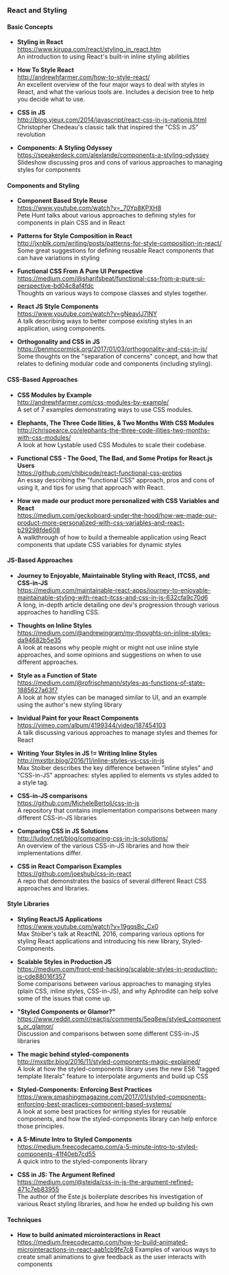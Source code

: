 ### React and Styling

#### Basic Concepts

- **Styling in React**  
  https://www.kirupa.com/react/styling_in_react.htm  
  An introduction to using React's built-in inline styling abilities
  
- **How To Style React**  
  http://andrewhfarmer.com/how-to-style-react/  
  An excellent overview of the four major ways to deal with styles in React, and what the various tools are.  Includes a decision tree to help you decide what to use.
  
- **CSS in JS**  
  http://blog.vjeux.com/2014/javascript/react-css-in-js-nationjs.html  
  Christopher Chedeau's classic talk that inspired the "CSS in JS" revolution
  
- **Components: A Styling Odyssey**  
  https://speakerdeck.com/alexlande/components-a-styling-odyssey  
  Slideshow discussing pros and cons of various approaches to managing styles for components
  

#### Components and Styling
  
- **Component Based Style Reuse**  
  https://www.youtube.com/watch?v=_70Yp8KPXH8  
  Pete Hunt talks about various approaches to defining styles for components in plain CSS and in React
  
- **Patterns for Style Composition in React**  
  http://jxnblk.com/writing/posts/patterns-for-style-composition-in-react/  
  Some great suggestions for defining reusable React components that can have variations in styling
  
- **Functional CSS From A Pure UI Perspective**  
  https://medium.com/@sharifsbeat/functional-css-from-a-pure-ui-perspective-bd04c8af4fdc  
  Thoughts on various ways to compose classes and styles together.
  
- **React JS Style Components**  
  https://www.youtube.com/watch?v=gNeavlJ7lNY  
  A talk describing ways to better compose existing styles in an application, using components.
  
- **Orthogonality and CSS in JS**  
  https://benmccormick.org/2017/01/03/orthogonality-and-css-in-js/  
  Some thoughts on the "separation of concerns" concept, and how that relates to defining modular code and components (including styling).
  
  
#### CSS-Based Approaches
  
- **CSS Modules by Example**  
  http://andrewhfarmer.com/css-modules-by-example/  
  A set of 7 examples demonstrating ways to use CSS modules.
  
- **Elephants, The Three Code Ilities, & Two Months With CSS Modules**  
  http://chrispearce.co/elephants-the-three-code-ilities-two-months-with-css-modules/  
  A look at how Lystable used CSS Modules to scale their codebase.
  
- **Functional CSS - The Good, The Bad, and Some Protips for React.js Users**  
  https://github.com/chibicode/react-functional-css-protips  
  An essay describing the "functional CSS" approach, pros and cons of using it, and tips for using that approach with React.
  
- **How we made our product more personalized with CSS Variables and React**  
  https://medium.com/geckoboard-under-the-hood/how-we-made-our-product-more-personalized-with-css-variables-and-react-b29298fde608  
  A walkthrough of how to build a themeable application using React components that update CSS variables for dynamic styles
  
  
#### JS-Based Approaches
  
- **Journey to Enjoyable, Maintainable Styling with React, ITCSS, and CSS-in-JS**  
  https://medium.com/maintainable-react-apps/journey-to-enjoyable-maintainable-styling-with-react-itcss-and-css-in-js-632cfa9c70d6  
  A long, in-depth article detailing one dev's progression through various approaches to handling CSS.
  
- **Thoughts on Inline Styles**  
  https://medium.com/@andrewingram/my-thoughts-on-inline-styles-da94682b5e35  
  A look at reasons why people might or might not use inline style approaches, and some opinions and suggestions on when to use different approaches.
  
- **Style as a Function of State**  
  https://medium.com/@rofrischmann/styles-as-functions-of-state-1885627a63f7  
  A look at how styles can be managed similar to UI, and an example using the author's new styling library
  
- **Invidual Paint for your React Components**  
  https://vimeo.com/album/4199344/video/187454103  
  A talk discussing various approaches to manage styles and themes for React
  
- **Writing Your Styles in JS != Writing Inline Styles**  
  http://mxstbr.blog/2016/11/inline-styles-vs-css-in-js  
  Max Stoiber describes the key difference between "inline styles" and "CSS-in-JS" approaches: styles applied to elements vs styles added to a style tag.  
  
- **CSS-in-JS comparisons**  
  https://github.com/MicheleBertoli/css-in-js  
  A repository that contains implementation comparisons between many different CSS-in-JS libraries
  
- **Comparing CSS in JS Solutions**  
  http://ludovf.net/blog/comparing-css-in-js-solutions/  
  An overview of the various CSS-in-JS libraries and how their implementations differ.
  
- **CSS in React Comparison Examples**  
  https://github.com/joeshub/css-in-react  
  A repo that demonstrates the basics of several different React CSS approaches and libraries.
  
  
#### Style Libraries

- **Styling ReactJS Applications**  
  https://www.youtube.com/watch?v=19gqsBc_Cx0  
  Max Stoiber's talk at ReactNL 2016, comparing various options for styling React applications and introducing his new library, Styled-Components.
  
- **Scalable Styles in Production JS**  
  https://medium.com/front-end-hacking/scalable-styles-in-production-js-cde88016f357  
  Some comparisons between various approaches to managing styles (plain CSS, inline styles, CSS-in-JS), and why Aphrodite can help solve some of the issues that come up.
  
- **"Styled Components or Glamor?"**  
  https://www.reddit.com/r/reactjs/comments/5eq8ew/styled_components_or_glamor/  
  Discussion and comparisons between some different CSS-in-JS libraries
  
- **The magic behind styled-components**  
  http://mxstbr.blog/2016/11/styled-components-magic-explained/  
  A look at how the styled-components library uses the new ES6 "tagged template literals" feature to interpolate arguments and build up CSS
  
- **Styled-Components: Enforcing Best Practices**  
  https://www.smashingmagazine.com/2017/01/styled-components-enforcing-best-practices-component-based-systems/  
  A look at some best practices for writing styles for reusable components, and how the styled-components library can help enforce those principles.

- **A 5-Minute Intro to Styled Components**  
  https://medium.freecodecamp.com/a-5-minute-intro-to-styled-components-41f40eb7cd55  
  A quick intro to the styled-components library
  
- **CSS in JS: The Argument Refined**  
  https://medium.com/@steida/css-in-js-the-argument-refined-471c7eb83955  
  The author of the Este.js boilerplate describes his investigation of various React styling libraries, and how he ended up building his own
  
  
#### Techniques

- **How to build animated microinteractions in React**  
  https://medium.freecodecamp.com/how-to-build-animated-microinteractions-in-react-aab1cb9fe7c8  Examples of various ways to create small animations to give feedback as the user interacts with components
  